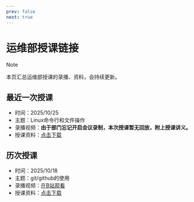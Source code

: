 ```yaml
---
prev: false
next: true
---
```


# 运维部授课链接

> [!NOTE]
> 本页汇总运维部授课的录播、资料，会持续更新。

## 最近一次授课

- 时间：2025/10/25
- 主题：Linux命令行和文件操作
- 录播视频：**由于部门忘记开启会议录制，本次授课暂无回放，附上授课讲义。**
- 授课资料：<a class="link-button" href="/activates/ops/第一课：命令行与文件操作.pdf" download="第一课：命令行与文件操作.pdf" rel="noopener noreferrer">点击下载</a>
## 历次授课

- 时间：2025/10/18
- 主题：git/github的使用
- 录播视频：<a class="link-button" href="https://www.bilibili.com/video/BV1FYsAzREZZ/" target="_blank" rel="noopener noreferrer" aria-label="在B站观看录播">在B站观看</a>
- 授课资料：<a class="link-button" href="https://yuna2017.lanzout.com/ik3JV38rz44h" target="_blank" rel="noopener noreferrer">点击下载</a>
